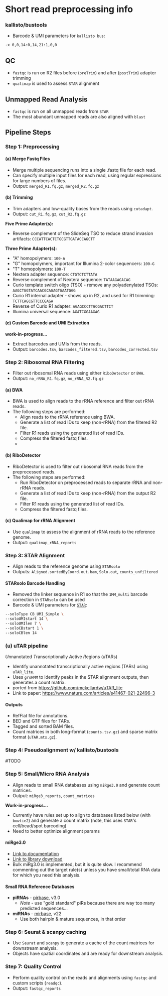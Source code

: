 # Short read preprocessing info



### kallisto/bustools
- Barcode & UMI parameters for `kallisto bus`:
```bash
-x 0,0,14:0,14,21:1,0,0
```


## QC
- `fastqc` is run on R2 files before (`preTrim`) and after (`postTrim`) adapter trimming
- `qualimap` is used to assess `STAR` alignment

## Unmapped Read Analysis
- `fastqc` is run on all unmapped reads from `STAR`
- The most abundant unmapped reads are also aligned with `blast`


## Pipeline Steps

### Step 1: Preprocessing
#### (a) Merge Fastq Files
- Merge multiple sequencing runs into a single .fastq file for each read.
- Can specify multiple input files for each read, using regular expressions for large numbers of files.
- Output: `merged_R1.fq.gz`, `merged_R2.fq.gz`

#### (b) Trimming
- Trim adapters and low-quality bases from the reads using `cutadapt`.
- Output: `cut_R1.fq.gz`, `cut_R2.fq.gz`

**Five Prime Adapter(s):**
- Reverse complement of the SlideSeq TSO to reduce strand invasion artifacts: `CCCATTCACTCTGCGTTGATACCAGCTT`

**Three Prime Adapter(s):**
- "A" homopolymers: `100-A`
- "G" homopolymers, important for Illumina 2-color sequencers: `100-G`
- "T" homopolymers: `100-T`
- Nextera adapter sequence: `CTGTCTCTTATA`
- Reverse complement of Nextera sequence: `TATAAGAGACAG`
- Curio template switch oligo (TSO) - remove any polyadenylated TSOs: `AAGCTGGTATCAACGCAGAGTGAATGGG`
- Curio R1 internal adapter - shows up in R2, and used for R1 trimming: `TCTTCAGCGTTCCCGAGA`
- Reverse of Curio R1 adapter: `AGAGCCCTTGCGACTTCT`
- Illumina universal sequence: `AGATCGGAAGAG`

#### (c) Custom Barcode and UMI Extraction
**work-in-progress...**
- Extract barcodes and UMIs from the reads.
- Output: `barcodes.tsv`, `barcodes_filtered.tsv`, `barcodes_corrected.tsv`

### Step 2: Ribosomal RNA Filtering
- Filter out ribosomal RNA reads using either `RiboDetector` or `BWA`.
- Output: `no_rRNA_R1.fq.gz`, `no_rRNA_R2.fq.gz`

#### (a) BWA
- BWA is used to align reads to the rRNA reference and filter out rRNA reads.
- The following steps are performed:
  - Align reads to the rRNA reference using BWA.
  - Generate a list of read IDs to keep (non-rRNA) from the filtered R2 file.
  - Filter R1 reads using the generated list of read IDs.
  - Compress the filtered fastq files.
  - 
#### (b) RiboDetector
- RiboDetector is used to filter out ribosomal RNA reads from the preprocessed reads.
- The following steps are performed:
  - Run RiboDetector on preprocessed reads to separate rRNA and non-rRNA reads.
  - Generate a list of read IDs to keep (non-rRNA) from the output R2 file.
  - Filter R1 reads using the generated list of read IDs.
  - Compress the filtered fastq files.


#### (c) Qualimap for rRNA Alignment
- Use `qualimap` to assess the alignment of rRNA reads to the reference genome.
- Output: `qualimap_rRNA_reports`

### Step 3: STAR Alignment
- Align reads to the reference genome using `STARsolo`
- Outputs: `Aligned.sortedByCoord.out.bam`, `Solo.out`, `counts_unfiltered`

#### STARsolo Barcode Handling
- Removed the linker sequence in R1 so that the `1MM_multi` barcode correction in `STARsolo` can be used
- Barcode & UMI parameters for [`STAR`](https://github.com/alexdobin/STAR/blob/master/docs/STARsolo.md):
```bash
--soloType CB_UMI_Simple \
--soloUMIstart 14 \
--soloUMIlen 7 \
--soloCBstart 1 \
--soloCBlen 14
```

### (u) uTAR pipeline
*U*nnanotated *T*ranscriptionally *A*ctive *R*egions (uTARs)
- Identify unannotated transcriptionally active regions (TARs) using `uTAR_lite`.
- Uses `groHMM` to identify peaks in the STAR alignment outputs, then generates a count matrix.
- ported from https://github.com/mckellardw/uTAR_lite
- Link to paper: https://www.nature.com/articles/s41467-021-22496-3

#### Outputs
- RefFlat file for annotations.
- BED and GTF files for TARs.
- Tagged and sorted BAM files.
- Count matrices in both long-format (`counts.tsv.gz`) and sparse matrix format (`uTAR.mtx.gz`).


### Step 4: Pseudoalignment w/ kallisto/bustools
#TODO


### Step 5: Small/Micro RNA Analysis
- Align reads to small RNA databases using `miRge3.0` and generate count matrices.
- Output: `miRge3_reports`, `count_matrices`

**Work-in-progress...**
- Currently have rules set up to align to databases listed below (with `bowtie2`) and generate a count matrix (note, this uses `STAR`'s cell/bead/spot barcoding)
- Need to better optimize alignment params

#### miRge3.0
- [Link to documentation](https://mirge3.readthedocs.io/en/latest/quick_start.html)
- [Link to library download](https://sourceforge.net/projects/mirge3/files/miRge3_Lib/)
- Bulk miRg3.0 is implemented, but it is quite slow. I recommend commenting out the target rule(s) unless you have small/total RNA data for which you need this analysis.

#### Small RNA Reference Databases
- **piRNAs** - [pirbase](http://bigdata.ibp.ac.cn/piRBase/), v3.0
  - *Note* - use "gold standard" piRs because there are way too many predicted sequences...
- **miRNAs** - [mirbase](https://mirbase.org/), v22
  - Use both hairpin & mature sequences, in that order


### Step 6: Seurat & scanpy caching
- Use `Seurat` and `scanpy` to generate a cache of the count matrices for downstream analysis.
- Objects have spatial coordinates and are ready for downstream analysis.


### Step 7: Quality Control 
- Perform quality control on the reads and alignments using `fastqc` and custom scripts (`readqc`).
- Output: `fastqc_reports`

